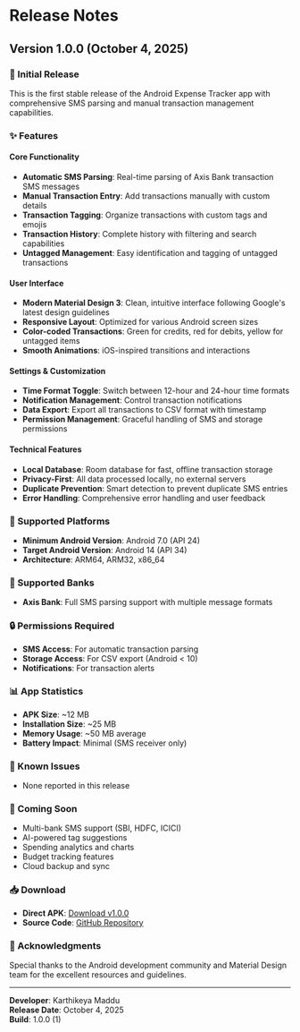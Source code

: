 # Release Notes

## Version 1.0.0 (October 4, 2025)

### 🎉 Initial Release

This is the first stable release of the Android Expense Tracker app with comprehensive SMS parsing and manual transaction management capabilities.

### ✨ Features

#### Core Functionality
- **Automatic SMS Parsing**: Real-time parsing of Axis Bank transaction SMS messages
- **Manual Transaction Entry**: Add transactions manually with custom details
- **Transaction Tagging**: Organize transactions with custom tags and emojis
- **Transaction History**: Complete history with filtering and search capabilities
- **Untagged Management**: Easy identification and tagging of untagged transactions

#### User Interface
- **Modern Material Design 3**: Clean, intuitive interface following Google's latest design guidelines
- **Responsive Layout**: Optimized for various Android screen sizes
- **Color-coded Transactions**: Green for credits, red for debits, yellow for untagged items
- **Smooth Animations**: iOS-inspired transitions and interactions

#### Settings & Customization
- **Time Format Toggle**: Switch between 12-hour and 24-hour time formats
- **Notification Management**: Control transaction notifications
- **Data Export**: Export all transactions to CSV format with timestamp
- **Permission Management**: Graceful handling of SMS and storage permissions

#### Technical Features
- **Local Database**: Room database for fast, offline transaction storage
- **Privacy-First**: All data processed locally, no external servers
- **Duplicate Prevention**: Smart detection to prevent duplicate SMS entries
- **Error Handling**: Comprehensive error handling and user feedback

### 📱 Supported Platforms
- **Minimum Android Version**: Android 7.0 (API 24)
- **Target Android Version**: Android 14 (API 34)
- **Architecture**: ARM64, ARM32, x86_64

### 🏦 Supported Banks
- **Axis Bank**: Full SMS parsing support with multiple message formats

### 🔒 Permissions Required
- **SMS Access**: For automatic transaction parsing
- **Storage Access**: For CSV export (Android < 10)
- **Notifications**: For transaction alerts

### 📊 App Statistics
- **APK Size**: ~12 MB
- **Installation Size**: ~25 MB
- **Memory Usage**: ~50 MB average
- **Battery Impact**: Minimal (SMS receiver only)

### 🐛 Known Issues
- None reported in this release

### 🔮 Coming Soon
- Multi-bank SMS support (SBI, HDFC, ICICI)
- AI-powered tag suggestions
- Spending analytics and charts
- Budget tracking features
- Cloud backup and sync

### 📥 Download
- **Direct APK**: [Download v1.0.0](https://github.com/karthikeyamaddu/finance-tracker-app/raw/main/app/build/outputs/apk/debug/app-debug.apk)
- **Source Code**: [GitHub Repository](https://github.com/karthikeyamaddu/finance-tracker-app)

### 🙏 Acknowledgments
Special thanks to the Android development community and Material Design team for the excellent resources and guidelines.

---

**Developer**: Karthikeya Maddu  
**Release Date**: October 4, 2025  
**Build**: 1.0.0 (1)